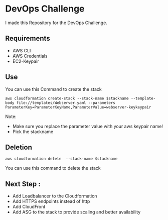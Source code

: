 # DevOps Challenge

I made this Repository for the DevOps Challenge.

## Requirements

- AWS CLI
- AWS Credentials
- EC2-Keypair

## Use

You can use this Command to create the stack

`aws cloudformation create-stack --stack-name $stackname --template-body file://templates/Webserver.yaml --parameters ParameterKey=ParameterKeyName,ParameterValue=webserver-keykeypair`

Note:
- Make sure you replace the parameter value with your aws keypair name!
- Pick the stackname

## Deletion

`aws cloudformation delete  --stack-name $stackname`

You can use this command to delete the stack

## Next Step :
- Add Loadbalancer to the Cloudformation
- Add HTTPS endpoints instead of http
- Add CloudFront
- Add ASG to the stack to provide scaling and better availability
